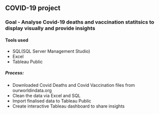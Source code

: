 ## COVID-19 project

### Goal - Analyse Covid-19 deaths and vaccination statitsics to display visually and provide insights

#### Tools used
- SQL(SQL Server Management Studio)
- Excel
- Tableau Public

##### Process:
- Downloaded Covid Deaths and Covid Vaccination files from ourworldindata.org
- Clean the data via Excel and SQL
- Import finalised data to Tableau Public
- Create interactive Tableau dashboard to share insights
  

